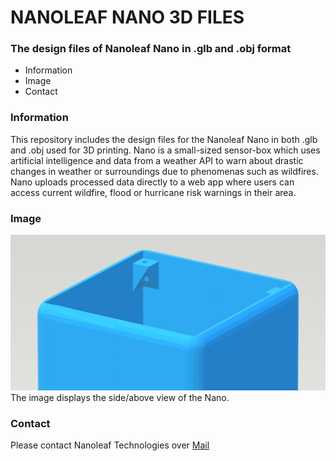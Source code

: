 # NANOLEAF NANO 3D FILES
### The design files of Nanoleaf Nano in .glb and .obj format

+ Information
+ Image
+ Contact

### Information
This repository includes the design files for the Nanoleaf Nano in both .glb and .obj used for 3D printing. Nano is a small-sized sensor-box which uses artificial intelligence and data from a weather API to warn about drastic changes in weather or surroundings due to phenomenas such as wildfires. Nano uploads processed data directly to a web app where users can access current wildfire, flood or hurricane risk warnings in their area. 

### Image
![From the side](MEDIA/271558011_256553223284828_7318622538537638983_n.png)
The image displays the side/above view of the Nano.

### Contact
Please contact Nanoleaf Technologies over [Mail](mailto:nanoleaftec@gmail.com)

